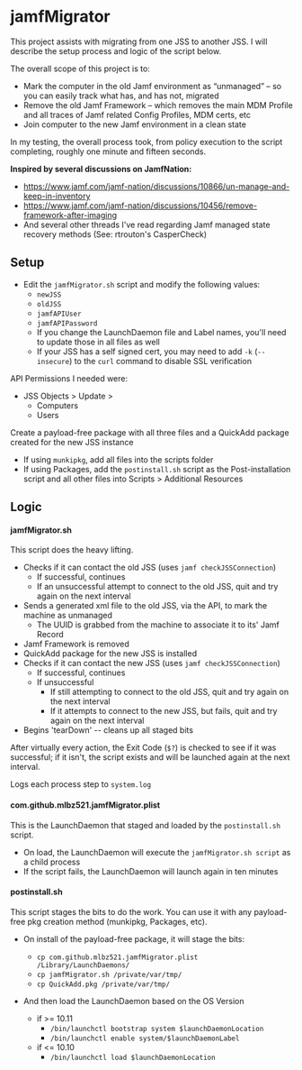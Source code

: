 # jamfMigrator
This project assists with migrating from one JSS to another JSS.  I will describe the setup process and logic of the script below.

The overall scope of this project is to:
  * Mark the computer in the old Jamf environment as “unmanaged” – so you can easily track what has, and has not, migrated
  * Remove the old Jamf Framework – which removes the main MDM Profile and all traces of Jamf related Config Profiles, MDM certs, etc
  * Join computer to the new Jamf environment in a clean state

In my testing, the overall process took, from policy execution to the script completing, roughly one minute and fifteen seconds.

**Inspired by several discussions on JamfNation:**
* https://www.jamf.com/jamf-nation/discussions/10866/un-manage-and-keep-in-inventory
* https://www.jamf.com/jamf-nation/discussions/10456/remove-framework-after-imaging
* And several other threads I've read regarding Jamf managed state recovery methods (See:  rtrouton's CasperCheck)

## Setup ##

* Edit the `jamfMigrator.sh` script and modify the following values:
  * `newJSS`
  * `oldJSS`
  * `jamfAPIUser`
  * `jamfAPIPassword`
  * If you change the LaunchDaemon file and Label names, you'll need to update those in all files as well
  * If your JSS has a self signed cert, you may need to add `-k` (`--insecure`) to the `curl` command to disable SSL verification

API Permissions I needed were:
  * JSS Objects > Update > 
    * Computers
    * Users

Create a payload-free package with all three files and a QuickAdd package created for the new JSS instance
  * If using `munkipkg`, add all files into the scripts folder
  * If using Packages, add the `postinstall.sh` script as the Post-installation script and all other files into Scripts > Additional Resources


## Logic ##

#### jamfMigrator.sh ####

This script does the heavy lifting.

  * Checks if it can contact the old JSS (uses `jamf checkJSSConnection`)
    * If successful, continues
    * If an unsuccessful attempt to connect to the old JSS, quit and try again on the next interval
  * Sends a generated xml file to the old JSS, via the API, to mark the machine as unmanaged
    * The UUID is grabbed from the machine to associate it to its' Jamf Record
  * Jamf Framework is removed
  * QuickAdd package for the new JSS is installed
  * Checks if it can contact the new JSS (uses `jamf checkJSSConnection`)
    * If successful, continues
    * If unsuccessful
      * If still attempting to connect to the old JSS, quit and try again on the next interval
      * If it attempts to connect to the new JSS, but fails, quit and try again on the next interval
  * Begins 'tearDown' -- cleans up all staged bits

After virtually every action, the Exit Code (`$?`) is checked to see if it was successful; if it isn't, the script exists and will be launched again at the next interval.

Logs each process step to `system.log`


#### com.github.mlbz521.jamfMigrator.plist ####

This is the LaunchDaemon that staged and loaded by the `postinstall.sh` script. 

 * On load, the LaunchDaemon will execute the `jamfMigrator.sh script` as a child process
 * If the script fails, the LaunchDaemon will launch again in ten minutes


#### postinstall.sh ####

This script stages the bits to do the work.  You can use it with any payload-free pkg creation method (munkipkg, Packages, etc).

* On install of the payload-free package, it will stage the bits:
  * `cp com.github.mlbz521.jamfMigrator.plist /Library/LaunchDaemons/`
  * `cp jamfMigrator.sh /private/var/tmp/`
  * `cp QuickAdd.pkg /private/var/tmp/`

* And then load the LaunchDaemon based on the OS Version
  * if >= 10.11
    * `/bin/launchctl bootstrap system $launchDaemonLocation`
    * `/bin/launchctl enable system/$launchDaemonLabel`
  * if <= 10.10
    * `/bin/launchctl load $launchDaemonLocation`
